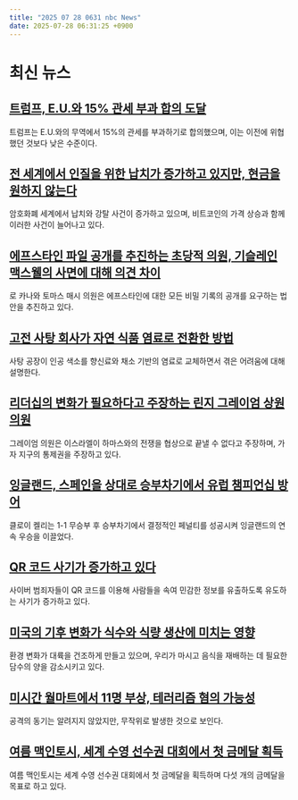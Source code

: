 ```yaml
---
title: "2025 07 28 0631 nbc News"
date: 2025-07-28 06:31:25 +0900
---
```


# 최신 뉴스

## [트럼프, E.U.와 15% 관세 부과 합의 도달](https://www.nbcnews.com/business/business-news/us-european-union-trade-deal-tariff-rate-fifteen-percent-rcna218380)  
트럼프는 E.U.와의 무역에서 15%의 관세를 부과하기로 합의했으며, 이는 이전에 위협했던 것보다 낮은 수준이다.  

## [전 세계에서 인질을 위한 납치가 증가하고 있지만, 현금을 원하지 않는다](https://www.nbcnews.com/tech/crypto/crypto-kidnapping-bitcoin-price-crime-rcna215047)  
암호화폐 세계에서 납치와 강탈 사건이 증가하고 있으며, 비트코인의 가격 상승과 함께 이러한 사건이 늘어나고 있다.  

## [에프스타인 파일 공개를 추진하는 초당적 의원, 기슬레인 맥스웰의 사면에 대해 의견 차이](https://www.nbcnews.com/politics/congress/bipartisan-duo-pushing-epstein-files-release-disagrees-ghislaine-maxwe-rcna221255)  
로 카나와 토마스 매시 의원은 에프스타인에 대한 모든 비밀 기록의 공개를 요구하는 법안을 추진하고 있다.  

## [고전 사탕 회사가 자연 식품 염료로 전환한 방법](https://www.nbcnews.com/news/us-news/no-artificial-dyes-atkinson-candy-company-replace-natural-colors-rfk-rcna220485)  
사탕 공장이 인공 색소를 향신료와 채소 기반의 염료로 교체하면서 겪은 어려움에 대해 설명한다.  

## [리더십의 변화가 필요하다고 주장하는 린지 그레이엄 상원의원](https://www.nbcnews.com/politics/politics-news/lindsey-graham-no-way-israel-negotiate-end-war-hamas-rcna221323)  
그레이엄 의원은 이스라엘이 하마스와의 전쟁을 협상으로 끝낼 수 없다고 주장하며, 가자 지구의 통제권을 주장하고 있다.  

## [잉글랜드, 스페인을 상대로 승부차기에서 유럽 챔피언십 방어](https://www.nbcnews.com/sports/soccer/euro-2025-england-beats-spain-rcna221372)  
클로이 켈리는 1-1 무승부 후 승부차기에서 결정적인 페널티를 성공시켜 잉글랜드의 연속 우승을 이끌었다.  

## [QR 코드 사기가 증가하고 있다](https://www.nbcnews.com/tech/tech-news/qr-code-scams-on-the-rise-rcna221345)  
사이버 범죄자들이 QR 코드를 이용해 사람들을 속여 민감한 정보를 유출하도록 유도하는 사기가 증가하고 있다.  

## [미국의 기후 변화가 식수와 식량 생산에 미치는 영향](https://www.nbcnews.com/science/climate-change/parched-planet-paradox-drought-sea-level-rise-feed-rcna220810)  
환경 변화가 대륙을 건조하게 만들고 있으며, 우리가 마시고 음식을 재배하는 데 필요한 담수의 양을 감소시키고 있다.  

## [미시간 월마트에서 11명 부상, 테러리즘 혐의 가능성](https://www.nbcnews.com/news/us-news/people-injured-michigan-traverse-city-walmart-rcna221289)  
공격의 동기는 알려지지 않았지만, 무작위로 발생한 것으로 보인다.  

## [여름 맥인토시, 세계 수영 선수권 대회에서 첫 금메달 획득](https://www.nbcnews.com/sports/swimming/summer-mcintosh-wins-gold-swimming-world-championships-rcna221333)  
여름 맥인토시는 세계 수영 선수권 대회에서 첫 금메달을 획득하며 다섯 개의 금메달을 목표로 하고 있다.